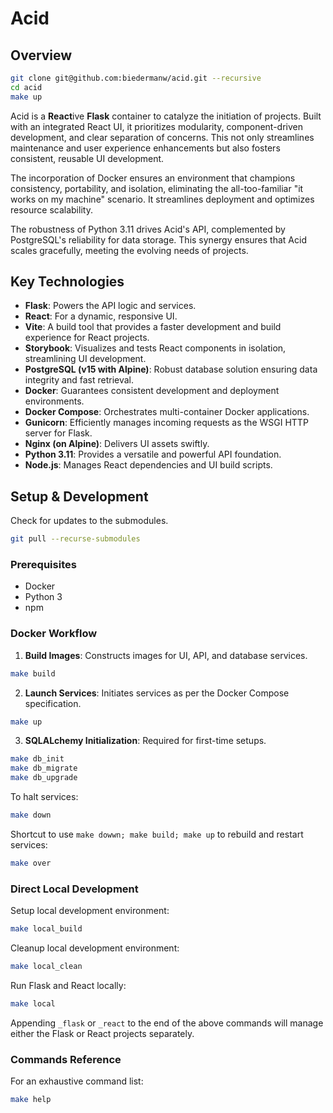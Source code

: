 # Acid

## Overview

```bash
git clone git@github.com:biedermanw/acid.git --recursive
cd acid
make up
```

Acid is a **React**ive **Flask** container to catalyze the initiation of projects. Built with an integrated React UI, it prioritizes modularity, component-driven development, and clear separation of concerns. This not only streamlines maintenance and user experience enhancements but also fosters consistent, reusable UI development.

The incorporation of Docker ensures an environment that champions consistency, portability, and isolation, eliminating the all-too-familiar "it works on my machine" scenario. It streamlines deployment and optimizes resource scalability.

The robustness of Python 3.11 drives Acid's API, complemented by PostgreSQL's reliability for data storage. This synergy ensures that Acid scales gracefully, meeting the evolving needs of projects.

## Key Technologies

- **Flask**: Powers the API logic and services.
- **React**: For a dynamic, responsive UI.
- **Vite**: A build tool that provides a faster development and build experience for React projects.
- **Storybook**: Visualizes and tests React components in isolation, streamlining UI development.
- **PostgreSQL (v15 with Alpine)**: Robust database solution ensuring data integrity and fast retrieval.
- **Docker**: Guarantees consistent development and deployment environments.
- **Docker Compose**: Orchestrates multi-container Docker applications.
- **Gunicorn**: Efficiently manages incoming requests as the WSGI HTTP server for Flask.
- **Nginx (on Alpine)**: Delivers UI assets swiftly.
- **Python 3.11**: Provides a versatile and powerful API foundation.
- **Node.js**: Manages React dependencies and UI build scripts.

## Setup & Development

Check for updates to the submodules.

```bash
git pull --recurse-submodules
```

### Prerequisites

- Docker
- Python 3
- npm

### Docker Workflow

1. **Build Images**: Constructs images for UI, API, and database services.

```bash
make build
```

2. **Launch Services**: Initiates services as per the Docker Compose specification.

```bash
make up
```

3. **SQLALchemy Initialization**: Required for first-time setups.

```bash
make db_init
make db_migrate
make db_upgrade
```

To halt services:

```bash
make down
```

Shortcut to use `make dowwn; make build; make up` to rebuild and restart services:

```bash
make over
```

### Direct Local Development

Setup local development environment:

```bash
make local_build
```

Cleanup local development environment:

```bash
make local_clean
```

Run Flask and React locally:

```bash
make local
```

Appending `_flask` or `_react` to the end of the above commands will manage either the Flask or React projects separately.

### Commands Reference

For an exhaustive command list:

```bash
make help
```
